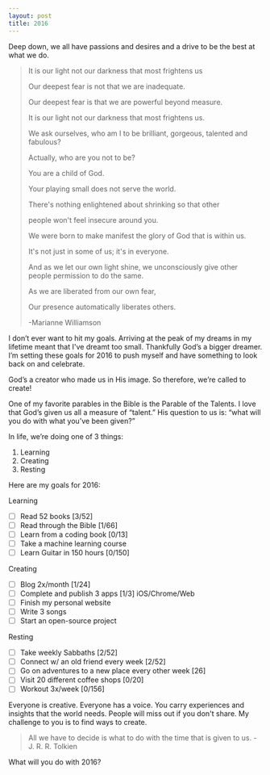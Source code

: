 ```yaml
---
layout: post
title: 2016
---
```


Deep down, we all have passions and desires and a drive to be the best at what we do.  

>It is our light not our darkness that most frightens us
>
>Our deepest fear is not that we are inadequate.
>
>Our deepest fear is that we are powerful beyond measure.
>
>It is our light not our darkness that most frightens us.
>
>We ask ourselves, who am I to be brilliant, gorgeous, talented and fabulous?
>
>Actually, who are you not to be?
>
>You are a child of God.
>
>Your playing small does not serve the world.
>
>There's nothing enlightened about shrinking so that other
>
>people won't feel insecure around you.
>
>We were born to make manifest the glory of God that is within us.
>
>It's not just in some of us; it's in everyone.
>
> And as we let our own light shine, we unconsciously give other people permission to do the same.
>
> As we are liberated from our own fear,
>
>Our presence automatically liberates others.
>
>-Marianne Williamson



I don’t ever want to hit my goals. Arriving at the peak of my dreams in my lifetime meant that I've dreamt too small. Thankfully God’s a bigger dreamer. I’m setting these goals for 2016 to push myself and have something to look back on and celebrate.

God’s a creator who made us in His image. So therefore, we’re called to create!

One of my favorite parables in the Bible is the Parable of the Talents. I love that God’s given us all a measure of “talent.” His question to us is: “what will you do with what you’ve been given?”

In life, we’re doing one of 3 things:  
1) Learning  
2) Creating  
3) Resting  

Here are my goals for 2016:

Learning  
- [ ] Read 52 books [3/52]  
- [ ] Read through the Bible [1/66]  
- [ ] Learn from a coding book [0/13]  
- [ ] Take a machine learning course  
- [ ] Learn Guitar in 150 hours [0/150]  

Creating  
- [ ] Blog 2x/month [1/24]  
- [ ] Complete and publish 3 apps [1/3] iOS/Chrome/Web  
- [ ] Finish my personal website  
- [ ] Write 3 songs  
- [ ] Start an open-source project  

Resting  
- [ ] Take weekly Sabbaths [2/52]  
- [ ] Connect w/ an old friend every week [2/52]  
- [ ] Go on adventures to a new place every other week [26]  
- [ ] Visit 20 different coffee shops [0/20]  
- [ ] Workout 3x/week [0/156]  

Everyone is creative. Everyone has a voice. You carry experiences and insights that the world needs.
People will miss out if you don't share. My challenge to you is to find ways to create.

> All we have to decide is what to do with the time that is given to us. - J. R. R. Tolkien

What will you do with 2016?
